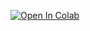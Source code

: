 [![Open In Colab](https://colab.research.google.com/assets/colab-badge.svg)](https://colab.research.google.com/github/Efstanding/Byteridersmiamiam/blob/main/Viton_hd.ipynb)


